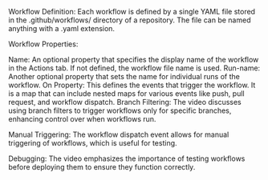 Workflow Definition: Each workflow is defined by a single YAML file stored in the .github/workflows/ directory of a repository. The file can be named anything with a .yaml extension.

Workflow Properties:

Name: An optional property that specifies the display name of the workflow in the Actions tab. If not defined, the workflow file name is used.
Run-name: Another optional property that sets the name for individual runs of the workflow.
On Property: This defines the events that trigger the workflow. It is a map that can include nested maps for various events like push, pull request, and workflow dispatch.
Branch Filtering: The video discusses using branch filters to trigger workflows only for specific branches, enhancing control over when workflows run.

Manual Triggering: The workflow dispatch event allows for manual triggering of workflows, which is useful for testing.

Debugging: The video emphasizes the importance of testing workflows before deploying them to ensure they function correctly.
